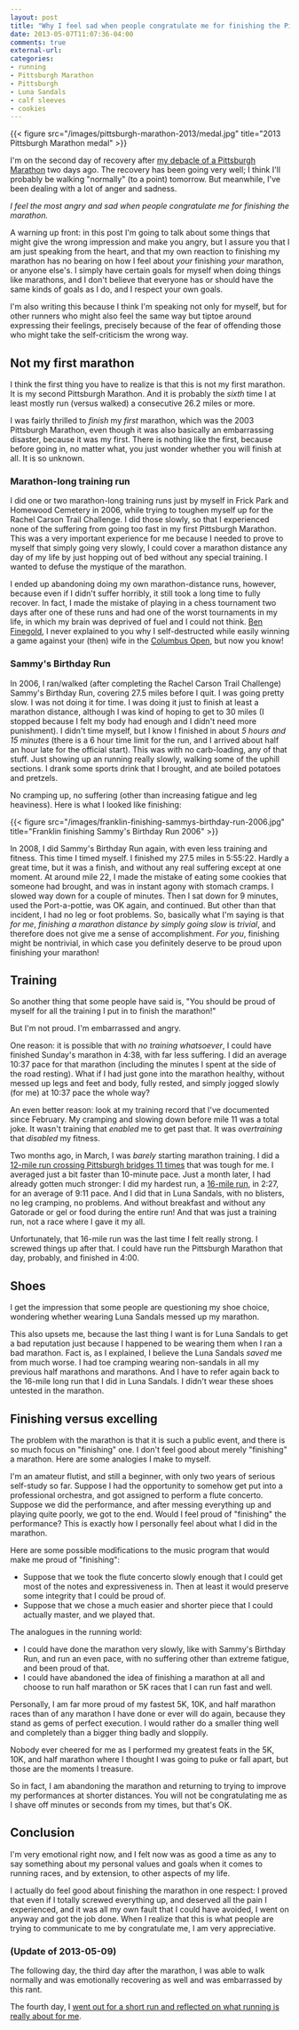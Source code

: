 ```yaml
---
layout: post
title: "Why I feel sad when people congratulate me for finishing the Pittsburgh Marathon"
date: 2013-05-07T11:07:36-04:00
comments: true
external-url: 
categories: 
- running
- Pittsburgh Marathon
- Pittsburgh
- Luna Sandals
- calf sleeves
- cookies
---
```

{{< figure src="/images/pittsburgh-marathon-2013/medal.jpg" title="2013 Pittsburgh Marathon medal" >}}

I'm on the second day of recovery after [my debacle of a Pittsburgh Marathon](/blog/2013/05/06/2013-pittsburgh-marathon-my-135th-race-was-my-worst-i-finished/) two days ago. The recovery has been going very well; I think I'll probably be walking "normally" (to a point) tomorrow. But meanwhile, I've been dealing with a lot of anger and sadness.

*I feel the most angry and sad when people congratulate me for finishing the marathon.*

A warning up front: in this post I'm going to talk about some things that might give the wrong impression and make you angry, but I assure you that I am just speaking from the heart, and that my own reaction to finishing my marathon has no bearing on how I feel about *your* finishing *your* marathon, or anyone else's. I simply have certain goals for myself when doing things like marathons, and I don't believe that everyone has or should have the same kinds of goals as I do, and I respect your own goals.

I'm also writing this because I think I'm speaking not only for myself, but for other runners who might also feel the same way but tiptoe around expressing their feelings, precisely because of the fear of offending those who might take the self-criticism the wrong way.

<!--more-->

## Not my first marathon

I think the first thing you have to realize is that this is not my first marathon. It is my second Pittsburgh Marathon. And it is probably the *sixth* time I at least mostly run (versus walked) a consecutive 26.2 miles or more.

I was fairly thrilled to *finish* my *first* marathon, which was the 2003 Pittsburgh Marathon, even though it was also basically an embarrassing disaster, because it was my first. There is nothing like the first, because before going in, no matter what, you just wonder whether you will finish at all. It is so unknown.

### Marathon-long training run

I did one or two marathon-long training runs just by myself in Frick Park and Homewood Cemetery in 2006, while trying to toughen myself up for the Rachel Carson Trail Challenge. I did those slowly, so that I experienced none of the suffering from going too fast in my first Pittsburgh Marathon. This was a very important experience for me because I needed to prove to myself that simply going very slowly, I could cover a marathon distance any day of my life by just hopping out of bed without any special training. I wanted to defuse the mystique of the marathon.

I ended up abandoning doing my own marathon-distance runs, however, because even if I didn't suffer horribly, it still took a long time to fully recover. In fact, I made the mistake of playing in a chess tournament two days after one of these runs and had one of the worst tournaments in my life, in which my brain was deprived of fuel and I could not think. [Ben Finegold](http://en.wikipedia.org/wiki/Ben_Finegold), I never explained to you why I self-destructed while easily winning a game against your (then) wife in the [Columbus Open](http://www.uschess.org/msa/XtblMain.php?200607092031.1-12226800), but now you know!

### Sammy's Birthday Run

In 2006, I ran/walked (after completing the Rachel Carson Trail Challenge) Sammy's Birthday Run, covering 27.5 miles before I quit. I was going pretty slow. I was not doing it for time. I was doing it just to finish at least a marathon distance, although I was kind of hoping to get to 30 miles (I stopped because I felt my body had enough and I didn't need more punishment). I didn't time myself, but I know I finished in about *5 hours and 15 minutes* (there is a 6 hour time limit for the run, and I arrived about half an hour late for the official start). This was with no carb-loading, any of that stuff. Just showing up an running really slowly, walking some of the uphill sections. I drank some sports drink that I brought, and ate boiled potatoes and pretzels.

No cramping up, no suffering (other than increasing fatigue and leg heaviness). Here is what I looked like finishing:

{{< figure src="/images/franklin-finishing-sammys-birthday-run-2006.jpg" title="Franklin finishing Sammy's Birthday Run 2006" >}}

In 2008, I did Sammy's Birthday Run again, with even less training and fitness. This time I timed myself. I finished my 27.5 miles in 5:55:22. Hardly a great time, but it was a finish, and without any real suffering except at one moment. At around mile 22, I made the mistake of eating some cookies that someone had brought, and was in instant agony with stomach cramps. I slowed way down for a couple of minutes. Then I sat down for 9 minutes, used the Port-a-pottie, was OK again, and continued. But other than that incident, I had no leg or foot problems. So, basically what I'm saying is that *for me*, *finishing a marathon distance by simply going slow* is *trivial*, and therefore does not give me a sense of accomplishment. *For you*, finishing might be nontrivial, in which case you definitely deserve to be proud upon finishing your marathon!

## Training

So another thing that some people have said is, "You should be proud of myself for all the training I put in to finish the marathon!"

But I'm not proud. I'm embarrassed and angry.

One reason: it is possible that with *no training whatsoever*, I could have finished Sunday's marathon in 4:38, with far less suffering. I did an average 10:37 pace for that marathon (including the minutes I spent at the side of the road resting). What if I had just gone into the marathon healthy, without messed up legs and feet and body, fully rested, and simply jogged slowly (for me) at 10:37 pace the whole way?

An even better reason: look at my training record that I've documented since February. My cramping and slowing down before mile 11 was a total joke. It wasn't training that *enabled* me to get past that. It was *overtraining* that *disabled* my fitness.

Two months ago, in March, I was *barely* starting marathon training. I did a [12-mile run crossing Pittsburgh bridges 11 times](/blog/2013/03/09/11-pittsburgh-bridge-crossings-in-one-12-mile-run/) that was tough for me. I averaged just a bit faster than 10-minute pace. Just a month later, I had already gotten much stronger: I did my hardest run, a [16-mile run](/blog/2013/04/13/my-final-16-mile-long-run-before-pittsburgh-marathon-featured-two-radical-experiments/), in 2:27, for an average of 9:11 pace. And I did that in Luna Sandals, with no blisters, no leg cramping, no problems. And without breakfast and without any Gatorade or gel or food during the entire run! And that was just a training run, not a race where I gave it my all.

Unfortunately, that 16-mile run was the last time I felt really strong. I screwed things up after that. I could have run the Pittsburgh Marathon that day, probably, and finished in 4:00.

## Shoes

I get the impression that some people are questioning my shoe choice, wondering whether wearing Luna Sandals messed up my marathon.

This also upsets me, because the last thing I want is for Luna Sandals to get a bad reputation just because I happened to be wearing them when I ran a bad marathon. Fact is, as I explained, I believe the Luna Sandals *saved* me from much worse. I had toe cramping wearing non-sandals in all my previous half marathons and marathons. And I have to refer again back to the 16-mile long run that I did in Luna Sandals. I didn't wear these shoes untested in the marathon.

## Finishing versus excelling

The problem with the marathon is that it is such a public event, and there is so much focus on "finishing" one. I don't feel good about merely "finishing" a marathon. Here are some analogies I make to myself.

I'm an amateur flutist, and still a beginner, with only two years of serious self-study so far. Suppose I had the opportunity to somehow get put into a professional orchestra, and got assigned to perform a flute concerto. Suppose we did the performance, and after messing everything up and playing quite poorly, we got to the end. Would I feel proud of "finishing" the performance? This is exactly how I personally feel about what I did in the marathon.

Here are some possible modifications to the music program that would make me proud of "finishing":

- Suppose that we took the flute concerto slowly enough that I could get most of the notes and expressiveness in. Then at least it would preserve some integrity that I could be proud of.
- Suppose that we chose a much easier and shorter piece that I could actually master, and we played that.

The analogues in the running world:

- I could have done the marathon very slowly, like with Sammy's Birthday Run, and run an even pace, with no suffering other than extreme fatigue, and been proud of that.
- I could have abandoned the idea of finishing a marathon at all and choose to run half marathon or 5K races that I can run fast and well.

Personally, I am far more proud of my fastest 5K, 10K, and half marathon races than of any marathon I have done or ever will do again, because they stand as gems of perfect execution. I would rather do a smaller thing well and completely than a bigger thing badly and sloppily.

Nobody ever cheered for me as I performed my greatest feats in the 5K, 10K, and half marathon where I thought I was going to puke or fall apart, but those are the moments I treasure.

So in fact, I am abandoning the marathon and returning to trying to improve my performances at shorter distances. You will not be congratulating me as I shave off minutes or seconds from my times, but that's OK.

## Conclusion

I'm very emotional right now, and I felt now was as good a time as any to say something about my personal values and goals when it comes to running races, and by extension, to other aspects of my life.

I actually do feel good about finishing the marathon in one respect: I proved that even if I totally screwed everything up, and deserved all the pain I experienced, and it was all my own fault that I could have avoided, I went on anyway and got the job done. When I realize that this is what people are trying to communicate to me by congratulate me, I am very appreciative.

### (Update of 2013-05-09)

The following day, the third day after the marathon, I was able to walk normally and was emotionally recovering as well and was embarrassed by this rant.

The fourth day, I [went out for a short run and reflected on what running is really about for me](/blog/2013/05/09/back-to-what-running-is-really-about-for-me/).
